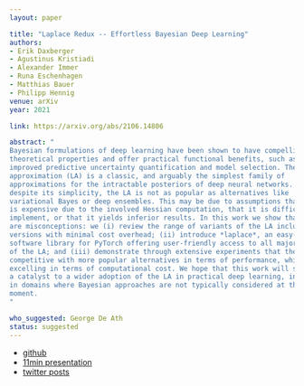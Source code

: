 ```yaml
---
layout: paper

title: "Laplace Redux -- Effortless Bayesian Deep Learning"
authors:
- Erik Daxberger
- Agustinus Kristiadi
- Alexander Immer
- Runa Eschenhagen
- Matthias Bauer
- Philipp Hennig
venue: arXiv
year: 2021

link: https://arxiv.org/abs/2106.14806

abstract: "
Bayesian formulations of deep learning have been shown to have compelling
theoretical properties and offer practical functional benefits, such as
improved predictive uncertainty quantification and model selection. The Laplace
approximation (LA) is a classic, and arguably the simplest family of
approximations for the intractable posteriors of deep neural networks. Yet,
despite its simplicity, the LA is not as popular as alternatives like
variational Bayes or deep ensembles. This may be due to assumptions that the LA
is expensive due to the involved Hessian computation, that it is difficult to
implement, or that it yields inferior results. In this work we show that these
are misconceptions: we (i) review the range of variants of the LA including
versions with minimal cost overhead; (ii) introduce *laplace*, an easy-to-use
software library for PyTorch offering user-friendly access to all major flavors
of the LA; and (iii) demonstrate through extensive experiments that the LA is
competitive with more popular alternatives in terms of performance, while
excelling in terms of computational cost. We hope that this work will serve as
a catalyst to a wider adoption of the LA in practical deep learning, including
in domains where Bayesian approaches are not typically considered at the
moment.
"

who_suggested: George De Ath
status: suggested
---
```

- [github](https://github.com/AlexImmer/Laplace)
- [11min presentation](https://www.youtube.com/watch?v=nMONiYLWWOU)
- [twitter posts](https://twitter.com/a1mmer/status/1454057888759037955)
